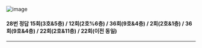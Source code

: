 ![image](https://github.com/user-attachments/assets/f64b9347-2faa-4573-936e-a091f4061482)
#### 28번 정답 15회(3호&5층) / 12회(2호%6층) / 36회(9호&4층) / 2회(2호&1층) / 36회(9호&4층) / 22회(2호&11층) / 22회(이전 동일)
---
